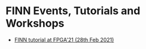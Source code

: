 # FINN Events, Tutorials and Workshops

* [FINN tutorial at FPGA'21 (28th Feb 2021)](https://xilinx.github.io/finn//2021/01/27/finn-tutorial-fpga21.md)
